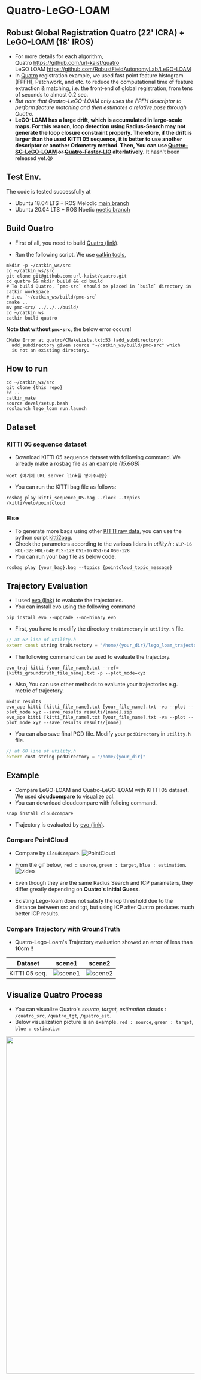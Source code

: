 # Quatro-LeGO-LOAM
## Robust Global Registration Quatro (22' ICRA) + LeGO-LOAM (18' IROS)
- For more details for each algorithm, <br>
  Quatro https://github.com/url-kaist/quatro <br>
  LeGO LOAM https://github.com/RobustFieldAutonomyLab/LeGO-LOAM <br>
- In [Quatro](https://github.com/url-kaist/quatro) registration example, we used fast point feature histogram (FPFH), Patchwork, and etc. to reduce the computational time of feature extraction & matching, i.e. the front-end of global registration, from tens of seconds to almost 0.2 sec.
- *But note that Quatro-LeGO-LOAM only uses the FPFH descriptor to perform feature matching and then estimates a relative pose through Quatro.*
- **LeGO-LOAM has a large drift, which is accumulated in large-scale maps. For this reason, loop detection using Radius-Search may not generate the loop closure constraint properly. Therefore, if the drift is larger than the used KITTI 05 sequence, it is better to use another descriptor or another Odometry method. Then, You can use ~~[Quatro-SC-LeGO-LOAM]() or [Quatro-Faster-LIO]()~~ alterlatively.** It hasn't been released yet.😭
<!-- (https://github.com/kimdaebeom/Quatro-SC-LeGO-LOAM) (https://github.com/kimdaebeom/Quatro-Faster-Lio) -->

## Test Env.

The code is tested successfully at
* Ubuntu 18.04 LTS + ROS Melodic [main branch](https://github.com/kimdaebeom/Quatro-LeGO-LOAM/tree/main) 
* Ubuntu 20.04 LTS + ROS Noetic [noetic branch](https://github.com/kimdaebeom/Quatro-LeGO-LOAM/tree/noetic)

## Build Quatro

- First of all, you need to build [Quatro (link)](https://github.com/url-kaist/quatro).
* Run the following script. We use [catkin tools](https://catkin-tools.readthedocs.io/en/latest/),

```
mkdir -p ~/catkin_ws/src
cd ~/catkin_ws/src
git clone git@github.com:url-kaist/quatro.git
cd quatro && mkdir build && cd build
# To build Quatro, `pmc-src` should be placed in `build` directory in catkin workspace
# i.e. `~/catkin_ws/build/pmc-src`
cmake ..
mv pmc-src/ ../../../build/
cd ~/catkin_ws
catkin build quatro 
```

**Note that without `pmc-src`**, the below error occurs!

``` 
CMake Error at quatro/CMakeLists.txt:53 (add_subdirectory):
  add_subdirectory given source "~/catkin_ws/build/pmc-src" which
  is not an existing directory.
 ```

## How to run
```
cd ~/catkin_ws/src
git clone {this repo}
cd ..
catkin_make
source devel/setup.bash
roslaunch lego_loam run.launch
```
## Dataset
### KITTI 05 sequence dataset
- Download KITTI 05 sequence dataset with following command. We already make a rosbag file as an example *(15.6GB)*
```
wget {여기에 URL server link를 넣어주세용}
```

- You can run the KITTI bag file as follows:
```
rosbag play kitti_sequence_05.bag --clock --topics /kitti/velo/pointcloud
```

### Else
- To generate more bags using other [KITTI raw data](http://www.cvlibs.net/datasets/kitti/eval_odometry.php), you can use the python script [kitti2bag](https://github.com/tomas789/kitti2bag).
- Check the parameters according to the various lidars in *utility.h* : `VLP-16` `HDL-32E` `HDL-64E` `VLS-128` `OS1-16` `OS1-64` `OS0-128`
- You can run your bag file as below code. 
```
rosbag play {your_bag}.bag --topics {pointcloud_topic_message}
```

## Trajectory Evaluation
- I used [evo (link)](https://github.com/MichaelGrupp/evo) to evaluate the trajectories.
- You can install evo using the following command

```
pip install evo --upgrade --no-binary evo
```

- First, you have to modify the directory `traDirectory` in `utility.h` file.
```cpp
// at 62 line of utility.h
extern const string traDirectory = "/home/{your_dir}/lego_loam_trajectory/";
```

- The following command can be used to evaluate the trajectory.
```
evo_traj kitti {your_file_name}.txt --ref={kitti_groundtruth_file_name}.txt -p --plot_mode=xyz
```

- Also, You can use other methods to evaluate your trajectories e.g. metric of trajectory.
```
mkdir results
evo_ape kitti [kitti_file_name].txt [your_file_name].txt -va --plot --plot_mode xyz --save_results results/[name].zip
evo_ape kitti [kitti_file_name].txt [your_file_name].txt -va --plot --plot_mode xyz --save_results results/[name]
```

- You can also save final PCD file. Modify your `pcdDirectory` in `utility.h` file.
```cpp
// at 60 line of utility.h
extern cost string pcdDirectory = "/home/{your_dir}"
```

## Example
- Compare LeGO-LOAM and Quatro-LeGO-LOAM with KITTI 05 dataset. We used **cloudcompare** to visualize pcl.
- You can download cloudcompare with folloing command.

```
snap install cloudcompare
```

- Trajectory is evaluated by [evo (link)](https://github.com/MichaelGrupp/evo).

### Compare PointCloud 

- Compare by `CloudCompare`.
![PointCloud](results/kitti_compare.gif?w=550)

- From the gif below, `red : source`, `green : target`, `blue : estimation`.
![video](results/compare_vid.gif?w=550)

- Even though they are the same Radius Search and ICP parameters, they differ greatly depending on **Quatro's Initial Guess**.
- Existing Lego-loam does not satisfy the icp threshold due to the distance between src and tgt, but using ICP after Quatro produces much better ICP results.

### Compare Trajectory with GroundTruth
- Quatro-Lego-Loam's Trajectory evaluation showed an error of less than **10cm** !!

|Dataset|scene1|scene2|
|:-:|:-:|:-:|
|KITTI 05 seq.|![scene1](results/eva_whole.png?w=350)|![scene2](results/eva_center2.png?w=350)|

## Visualize Quatro Process
- You can visualize Quatro's *source, target, estimation* clouds : `/quatro_src`, `/quatro_tgt`, `/quatro_est`.
- Below visualization picture is an example. `red : source`, `green : target`, `blue : estimation`
<p align="center"><img src="results/quatro_process.png" width=900></p>

